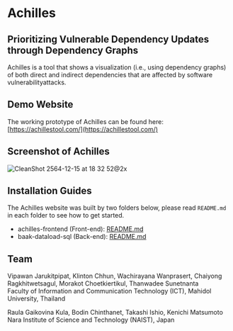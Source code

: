 # Achilles
## Prioritizing Vulnerable Dependency Updates through Dependency Graphs
Achilles is a tool that shows a visualization (i.e., using dependency graphs) of both direct and indirect dependencies that are affected by software vulnerabilityattacks. 

## Demo Website
The working prototype of Achilles can be found here: [https://achillestool.com/](https://achillestool.com/)

## Screenshot of Achilles
![CleanShot 2564-12-15 at 18 32 52@2x](https://user-images.githubusercontent.com/1671353/146179237-74cca704-9160-4b63-b84f-e8d2bfd91e08.png)

<!---
## Minutes of Meeting
- Mon. 3 Aug 2020: https://www.notion.so/Meeting-4-80fc86a885a043818c2bb64ff3cea2e7

## Related Work
- https://arxiv.org/abs/1907.03407 Lags in the Vulnerabilities (Get Terminologies)
- https://ieeexplore.ieee.org/document/7181461 Co-Usage Visualization
- https://soarsmu.github.io/papers/wcre13-librecommend.pdf Using Collaborative Filtering to recommend libraries.
- https://sel.ist.osaka-u.ac.jp/people/boris-t/, https://sel.ist.osaka-u.ac.jp/lab-db/betuzuri/archive/1087/1087.pdf, SOL Mantra
- https://dl.acm.org/doi/10.1145/2623330.2623342, https://poloclub.github.io/polochau/papers/14_kdd_aesop.pdf Guilt by Association: Large Scale Malware Detection by Mining File-relation Graphs
- https://dl.acm.org/doi/10.1007/s10664-018-9657-y Use SO to embed information about libraries
- http://ece.ubc.ca/~astocco/pubs/2020-Yandrapally-ICSE2020.pdf gives a summary of some similarity techniques and ideas.
- https://ink.library.smu.edu.sg/cgi/viewcontent.cgi?article=5363&context=sis_research Gives some ideas of textual information we can gather from README files.
- https://ieeexplore.ieee.org/document/7816479 They provided a manual category of GitHub repositories.
- https://seal.ics.uci.edu/publications/2014FASE.pdf This one did another way around. Strange!
- https://ouniali.github.io/papers/IST2016-LibFinder.pdf Library recommendation using co-usage, usage and semantic similarity of identifiers.

## Definition of Done
### Features/Implementations
- The code/implementation of that task is already committed to the repo (in each developer's branch)
- A pull request is created to merge the change into the master branch.
- The pull request is approved and merged.
### Documents/Administrative Work
- The documents have been uploaded to Google Drive folder
- OR the documents have been submitted to the submission system.
-->

## Installation Guides
The Achilles website was built by two folders below, please read `README.md` in each folder to see how to get started. 
- achilles-frontend (Front-end): [README.md](https://github.com/MUICT-SERU/Achilles/blob/master/achilles-frontend/README.md)
- baak-dataload-sql (Back-end): [README.md](https://github.com/MUICT-SERU/Achilles/blob/master/baak-dataload-sql/README.md)

## Team
Vipawan Jarukitpipat, Klinton Chhun, Wachirayana Wanprasert, Chaiyong Ragkhitwetsagul, Morakot Choetkiertikul, Thanwadee Sunetnanta  
Faculty of Information and Communication Technology (ICT), Mahidol University, Thailand

Raula Gaikovina Kula, Bodin Chinthanet, Takashi Ishio, Kenichi Matsumoto  
Nara Institute of Science and Technology (NAIST), Japan

